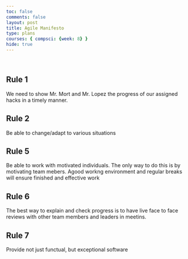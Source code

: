 ```yaml
---
toc: false
comments: false
layout: post
title: Agile Manifesto
type: plans
courses: { compsci: {week: 8} }
hide: true
---
```


<br>

## Rule 1
We need to show Mr. Mort and Mr. Lopez the progress of our assigned hacks in a timely manner.

## Rule 2
Be able to change/adapt to various situations 

## Rule 5
Be able to work with motivated individuals. The only way to do this is by motivating team mebers. Agood workng environment and regular breaks will ensure finished and effective work

## Rule 6
The best way to explain and check progress is to have live face to face reviews with other team members and leaders in meetins.

## Rule 7
Provide not just functual, but exceptional software